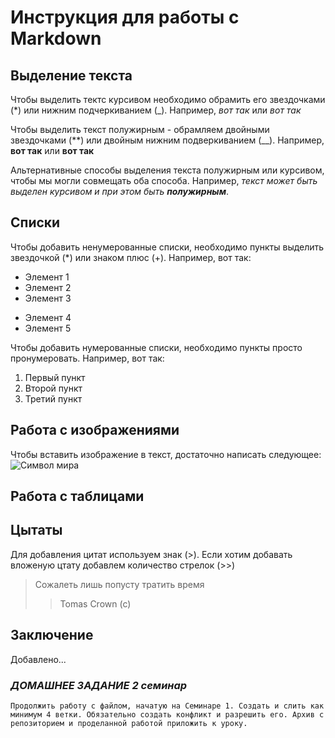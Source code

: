 # Инструкция для работы с Markdown

## Выделение текста

Чтобы выделить тектс курсивом необходимо обрамить его звездочками (*) или нижним подчеркиванием (_). Например, *вот так* или _вот так_

Чтобы выделить текст полужирным - обрамляем двойными звездочками (**) или двойным нижним подверкиванием (__). Например, **вот так** или __вот так__

Альтернативные способы выделения текста полужирным или курсивом, чтобы мы могли совмещать оба способа. Например, _текст может быть выделен курсивом и при этом быть **полужирным**_.

## Списки

Чтобы добавить ненумерованные списки, необходимо пункты выделить звездочкой (*) или знаком плюс (+). Например, вот так:
* Элемент 1
* Элемент 2
* Элемент 3
+ Элемент 4
+ Элемент 5

Чтобы добавить нумерованные списки, необходимо пункты просто пронумеровать. Например, вот так: 
1. Первый пункт
2. Второй пункт
3. Третий пункт

## Работа с изображениями
Чтобы вставить изображение в текст, достаточно написать следующее:
![Символ мира](mir.jpg)

## Работа с таблицами

## Цытаты
Для добавления цитат используем знак (>). Если хотим добавать вложеную цтату добавлем количество стрелок (>>)
> Сожалеть лишь попусту тратить время
>> Tomas Crown (c)

## Заключение
Добавлено...

### _ДОМАШНЕЕ ЗАДАНИЕ 2 семинар_
```
Продолжить работу с файлом, начатую на Семинаре 1. Создать и слить как минимум 4 ветки. Обязательно создать конфликт и разрешить его. Архив с репозиторием и проделанной работой приложить к уроку.
```